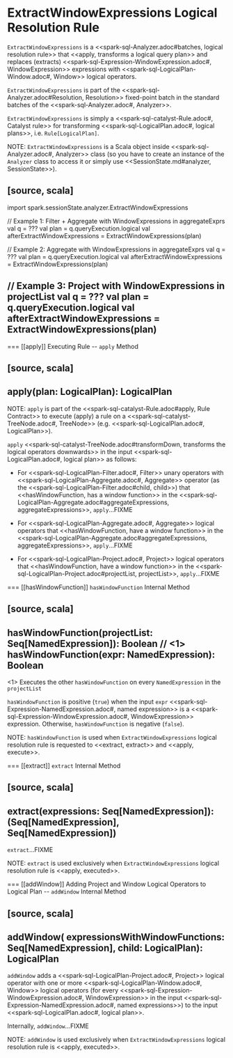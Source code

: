 # ExtractWindowExpressions Logical Resolution Rule

`ExtractWindowExpressions` is a <<spark-sql-Analyzer.adoc#batches, logical resolution rule>> that <<apply, transforms a logical query plan>> and replaces (extracts) <<spark-sql-Expression-WindowExpression.adoc#, WindowExpression>> expressions with <<spark-sql-LogicalPlan-Window.adoc#, Window>> logical operators.

`ExtractWindowExpressions` is part of the <<spark-sql-Analyzer.adoc#Resolution, Resolution>> fixed-point batch in the standard batches of the <<spark-sql-Analyzer.adoc#, Analyzer>>.

`ExtractWindowExpressions` is simply a <<spark-sql-catalyst-Rule.adoc#, Catalyst rule>> for transforming <<spark-sql-LogicalPlan.adoc#, logical plans>>, i.e. `Rule[LogicalPlan]`.

NOTE: `ExtractWindowExpressions` is a Scala object inside <<spark-sql-Analyzer.adoc#, Analyzer>> class (so you have to create an instance of the `Analyzer` class to access it or simply use <<SessionState.md#analyzer, SessionState>>).

[source, scala]
----
import spark.sessionState.analyzer.ExtractWindowExpressions

// Example 1: Filter + Aggregate with WindowExpressions in aggregateExprs
val q = ???
val plan = q.queryExecution.logical
val afterExtractWindowExpressions = ExtractWindowExpressions(plan)

// Example 2: Aggregate with WindowExpressions in aggregateExprs
val q = ???
val plan = q.queryExecution.logical
val afterExtractWindowExpressions = ExtractWindowExpressions(plan)

// Example 3: Project with WindowExpressions in projectList
val q = ???
val plan = q.queryExecution.logical
val afterExtractWindowExpressions = ExtractWindowExpressions(plan)
----

=== [[apply]] Executing Rule -- `apply` Method

[source, scala]
----
apply(plan: LogicalPlan): LogicalPlan
----

NOTE: `apply` is part of the <<spark-sql-catalyst-Rule.adoc#apply, Rule Contract>> to execute (apply) a rule on a <<spark-sql-catalyst-TreeNode.adoc#, TreeNode>> (e.g. <<spark-sql-LogicalPlan.adoc#, LogicalPlan>>).

`apply` <<spark-sql-catalyst-TreeNode.adoc#transformDown, transforms the logical operators downwards>> in the input <<spark-sql-LogicalPlan.adoc#, logical plan>> as follows:

* For <<spark-sql-LogicalPlan-Filter.adoc#, Filter>> unary operators with <<spark-sql-LogicalPlan-Aggregate.adoc#, Aggregate>> operator (as the <<spark-sql-LogicalPlan-Filter.adoc#child, child>>) that <<hasWindowFunction, has a window function>> in the <<spark-sql-LogicalPlan-Aggregate.adoc#aggregateExpressions, aggregateExpressions>>, `apply`...FIXME

* For <<spark-sql-LogicalPlan-Aggregate.adoc#, Aggregate>> logical operators that <<hasWindowFunction, have a window function>> in the <<spark-sql-LogicalPlan-Aggregate.adoc#aggregateExpressions, aggregateExpressions>>, `apply`...FIXME

* For <<spark-sql-LogicalPlan-Project.adoc#, Project>> logical operators that <<hasWindowFunction, have a window function>> in the <<spark-sql-LogicalPlan-Project.adoc#projectList, projectList>>, `apply`...FIXME

=== [[hasWindowFunction]] `hasWindowFunction` Internal Method

[source, scala]
----
hasWindowFunction(projectList: Seq[NamedExpression]): Boolean // <1>
hasWindowFunction(expr: NamedExpression): Boolean
----
<1> Executes the other `hasWindowFunction` on every `NamedExpression` in the `projectList`

`hasWindowFunction` is positive (`true`) when the input `expr` <<spark-sql-Expression-NamedExpression.adoc#, named expression>> is a <<spark-sql-Expression-WindowExpression.adoc#, WindowExpression>> expression. Otherwise, `hasWindowFunction` is negative (`false`).

NOTE: `hasWindowFunction` is used when `ExtractWindowExpressions` logical resolution rule is requested to <<extract, extract>> and <<apply, execute>>.

=== [[extract]] `extract` Internal Method

[source, scala]
----
extract(expressions: Seq[NamedExpression]): (Seq[NamedExpression], Seq[NamedExpression])
----

`extract`...FIXME

NOTE: `extract` is used exclusively when `ExtractWindowExpressions` logical resolution rule is <<apply, executed>>.

=== [[addWindow]] Adding Project and Window Logical Operators to Logical Plan -- `addWindow` Internal Method

[source, scala]
----
addWindow(
  expressionsWithWindowFunctions: Seq[NamedExpression],
  child: LogicalPlan): LogicalPlan
----

`addWindow` adds a <<spark-sql-LogicalPlan-Project.adoc#, Project>> logical operator with one or more <<spark-sql-LogicalPlan-Window.adoc#, Window>> logical operators (for every <<spark-sql-Expression-WindowExpression.adoc#, WindowExpression>> in the input <<spark-sql-Expression-NamedExpression.adoc#, named expressions>>) to the input <<spark-sql-LogicalPlan.adoc#, logical plan>>.

Internally, `addWindow`...FIXME

NOTE: `addWindow` is used exclusively when `ExtractWindowExpressions` logical resolution rule is <<apply, executed>>.
